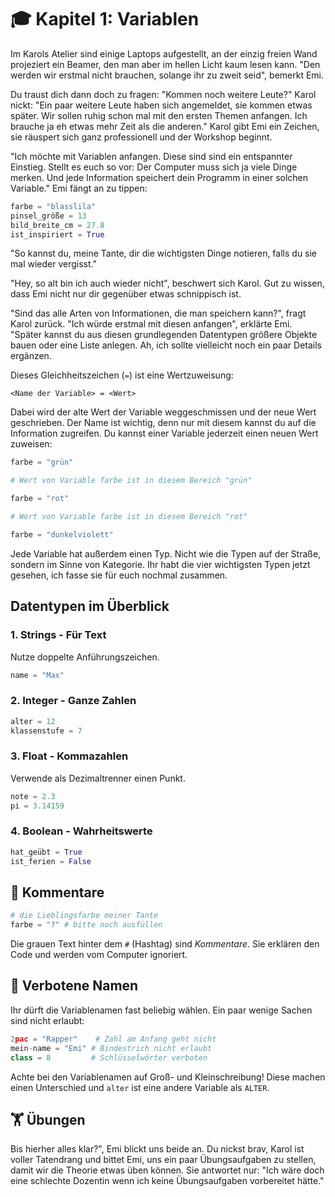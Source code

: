 # 🎓 Kapitel 1: Variablen

Im Karols Atelier sind einige Laptops aufgestellt, an der einzig freien Wand projeziert ein Beamer, den man aber im hellen Licht kaum lesen kann. "Den werden wir erstmal nicht brauchen, solange ihr zu zweit seid", bemerkt Emi.

Du traust dich dann doch zu fragen: "Kommen noch weitere Leute?" Karol nickt: "Ein paar weitere Leute haben sich angemeldet, sie kommen etwas später. Wir sollen ruhig schon mal mit den ersten Themen anfangen. Ich brauche ja eh etwas mehr Zeit als die anderen." Karol gibt Emi ein Zeichen, sie räuspert sich ganz professionell und der Workshop beginnt.

"Ich möchte mit Variablen anfangen. Diese sind sind ein entspannter Einstieg. Stellt es euch so vor: Der Computer muss sich ja viele Dinge merken. Und jede Information speichert dein Programm in einer solchen Variable." Emi fängt an zu tippen:

```py
farbe = "blasslila"
pinsel_größe = 13
bild_breite_cm = 27.8
ist_inspiriert = True
```

"So kannst du, meine Tante, dir die wichtigsten Dinge notieren, falls du sie mal wieder vergisst."

"Hey, so alt bin ich auch wieder nicht", beschwert sich Karol. Gut zu wissen, dass Emi nicht nur dir gegenüber etwas schnippisch ist.

"Sind das alle Arten von Informationen, die man speichern kann?", fragt Karol zurück. "Ich würde erstmal mit diesen anfangen", erklärte Emi. "Später kannst du aus diesen grundlegenden Datentypen größere Objekte bauen oder eine Liste anlegen. Ah, ich sollte vielleicht noch ein paar Details ergänzen.

Dieses Gleichheitszeichen (`=`) ist eine Wertzuweisung:

```
<Name der Variable> = <Wert>
```

Dabei wird der alte Wert der Variable weggeschmissen und der neue Wert geschrieben. Der Name ist wichtig, denn nur mit diesem kannst du auf die Information zugreifen. Du kannst einer Variable jederzeit einen neuen Wert zuweisen:

```py
farbe = "grün"

# Wert von Variable farbe ist in diesem Bereich "grün"

farbe = "rot"

# Wert von Variable farbe ist in diesem Bereich "rot"

farbe = "dunkelviolett"
```

Jede Variable hat außerdem einen Typ. Nicht wie die Typen auf der Straße, sondern im Sinne von Kategorie. Ihr habt die vier wichtigsten Typen jetzt gesehen, ich fasse sie für euch nochmal zusammen.

## Datentypen im Überblick

### 1. Strings - Für Text

Nutze doppelte Anführungszeichen.

```python
name = "Max"
```

### 2. Integer - Ganze Zahlen

```python
alter = 12
klassenstufe = 7
```

### 3. Float - Kommazahlen

Verwende als Dezimaltrenner einen Punkt.

```python
note = 2.3
pi = 3.14159
```

### 4. Boolean - Wahrheitswerte

```python
hat_geübt = True
ist_ferien = False
```

## 📝 Kommentare

```py
# die Lieblingsfarbe meiner Tante
farbe = "?" # bitte noch ausfüllen
```

Die grauen Text hinter dem `#` (Hashtag) sind _Kommentare_. Sie erklären den Code und werden vom Computer ignoriert.

## 🚫 Verbotene Namen

Ihr dürft die Variablenamen fast beliebig wählen. Ein paar wenige Sachen sind nicht erlaubt:

```python
2pac = "Rapper"    # Zahl am Anfang geht nicht
mein-name = "Emi" # Bindestrich nicht erlaubt
class = 8         # Schlüsselwörter verboten
```

Achte bei den Variablenamen auf Groß- und Kleinschreibung! Diese machen einen Unterschied und `alter` ist eine andere Variable als `ALTER`.

## 🏋️ Übungen

Bis hierher alles klar?", Emi blickt uns beide an. Du nickst brav, Karol ist voller Tatendrang und bittet Emi, uns ein paar Übungsaufgaben zu stellen, damit wir die Theorie etwas üben können. Sie antwortet nur: "Ich wäre doch eine schlechte Dozentin wenn ich keine Übungsaufgaben vorbereitet hätte."
